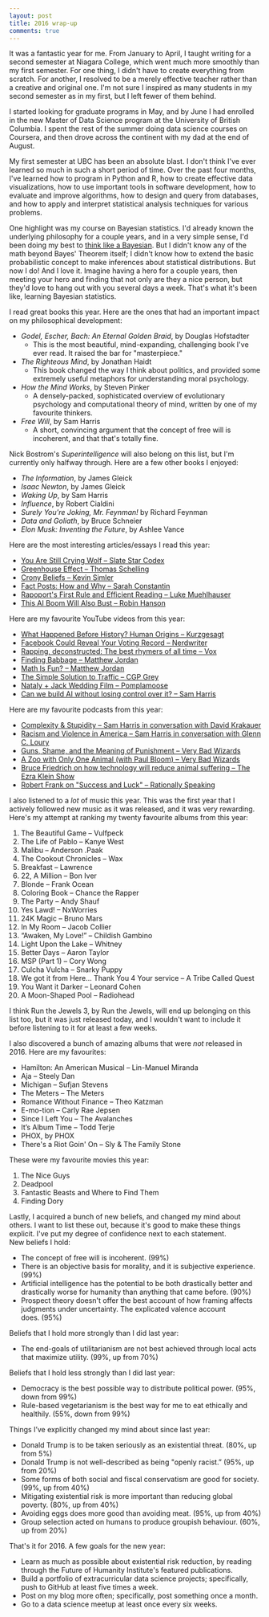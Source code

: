 ```yaml
---
layout: post
title: 2016 wrap-up
comments: true
---
```


It was a fantastic year for me. From January to April, I taught writing for a second semester at Niagara College, which went much more smoothly than my first semester. For one thing, I didn't have to create everything from scratch. For another, I resolved to be a merely effective teacher rather than a creative and original one. I'm not sure I inspired as many students in my second semester as in my first, but I left fewer of them behind.

I started looking for graduate programs in May, and by June I had enrolled in the new Master of Data Science program at the University of British Columbia. I spent the rest of the summer doing data science courses on Coursera, and then drove across the continent with my dad at the end of August.

My first semester at UBC has been an absolute blast. I don't think I've ever learned so much in such a short period of time. Over the past four months, I've learned how to program in Python and R, how to create effective data visualizations, how to use important tools in software development, how to evaluate and improve algorithms, how to design and query from databases, and how to apply and interpret statistical analysis techniques for various problems.

One highlight was my course on Bayesian statistics. I'd already known the underlying philosophy for a couple years, and in a very simple sense, I'd been doing my best to <a href="https://youtu.be/BrK7X_XlGB8" target="_blank">think like a Bayesian</a>. But I didn't know any of the math beyond Bayes' Theorem itself; I didn't know how to extend the basic probabilistic concept to make inferences about statistical distributions. But now I do! And I love it. Imagine having a hero for a couple years, then meeting your hero and finding that not only are they a nice person, but they'd love to hang out with you several days a week. That's what it's been like, learning Bayesian statistics.

I read great books this year. Here are the ones that had an important impact on my philosophical development:
<ul>
	<li><i>Godel, Escher, Bach: An Eternal Golden Braid</i>, by Douglas Hofstadter
<ul>
	<li>This is the most beautiful, mind-expanding, challenging book I've ever read. It raised the bar for "masterpiece."</li>
</ul>
</li>
	<li><i>The Righteous Mind</i>, by Jonathan Haidt
<ul>
	<li>This book changed the way I think about politics, and provided some extremely useful metaphors for understanding moral psychology.</li>
</ul>
</li>
	<li><em>How the Mind Works</em>, by Steven Pinker
<ul>
	<li>A densely-packed, sophisticated overview of evolutionary psychology and computational theory of mind, written by one of my favourite thinkers.</li>
</ul>
</li>
	<li><i>Free Will</i>, by Sam Harris
<ul>
	<li>A short, convincing argument that the concept of free will is incoherent, and that that's totally fine.</li>
</ul>
</li>
</ul>
Nick Bostrom's <em>Superintelligence</em> will also belong on this list, but I'm currently only halfway through. Here are a few other books I enjoyed:
<ul>
	<li><i>The Information</i>, by James Gleick</li>
	<li><i>Isaac Newton</i>, by James Gleick</li>
	<li><i>Waking Up</i>, by Sam Harris</li>
	<li><i>Influence</i>, by Robert Cialdini</li>
	<li><em>Surely You're Joking, Mr. Feynman!</em> by Richard Feynman</li>
	<li><em>Data and Goliath</em>, by Bruce Schneier</li>
	<li><em>Elon Musk</em><em>: Inventing the Future</em>, by Ashlee Vance</li>
</ul>
Here are the most interesting articles/essays I read this year:
<ul>
	<li><a href="http://slatestarcodex.com/2016/11/16/you-are-still-crying-wolf/" target="_blank">You Are Still Crying Wolf – Slate Star Codex</a></li>
	<li><a href="http://www.econlib.org/library/Enc1/GreenhouseEffect.html" target="_blank">Greenhouse Effect – Thomas Schelling</a></li>
	<li><a href="http://www.meltingasphalt.com/crony-beliefs/" target="_blank">Crony Beliefs – Kevin Simler</a></li>
	<li><a href="http://lesswrong.com/lw/o7a/fact_posts_how_and_why/" target="_blank">Fact Posts: How and Why – Sarah Constantin</a></li>
	<li><a href="http://lukemuehlhauser.com/rapoports-first-rule-and-efficient-reading/" target="_blank">Rapoport's First Rule and Efficient Reading – Luke Muehlhauser</a></li>
	<li><a href="http://www.overcomingbias.com/2016/12/this-ai-boom-will-also-bust.html" target="_blank">This AI Boom Will Also Bust – Robin Hanson</a></li>
</ul>
Here are my favourite YouTube videos from this year:
<ul>
	<li><a href="https://www.youtube.com/watch?v=dGiQaabX3_o&t=2s" target="_blank">What Happened Before History? Human Origins – Kurzgesagt</a></li>
	<li><a href="https://www.youtube.com/watch?v=yd1T0kPeltg" target="_blank">Facebook Could Reveal Your Voting Record – Nerdwriter</a></li>
	<li><a href="https://www.youtube.com/watch?v=QWveXdj6oZU" target="_blank">Rapping, deconstructed: The best rhymers of all time – Vox</a></li>
	<li><a href="https://www.youtube.com/watch?v=FDQirUtXhxg&t=146s" target="_blank">Finding Babbage – Matthew Jordan</a></li>
	<li><a href="https://www.youtube.com/watch?v=D7l1oYfbLUw" target="_blank">Math Is Fun? – Matthew Jordan</a></li>
	<li><a href="https://www.youtube.com/watch?v=iHzzSao6ypE" target="_blank">The Simple Solution to Traffic – CGP Grey</a></li>
	<li><a href="https://www.youtube.com/watch?v=TEdeAm3Zu3o" target="_blank">Nataly + Jack Wedding Film – Pomplamoose</a></li>
	<li><a href="https://www.youtube.com/watch?v=8nt3edWLgIg" target="_blank">Can we build AI without losing control over it? – Sam Harris</a></li>
</ul>
Here are my favourite podcasts from this year:
<ul>
	<li><a href="https://www.samharris.org/podcast/item/complexity-stupidity" target="_blank">Complexity & Stupidity – Sam Harris in conversation with David Krakauer</a></li>
	<li><a href="https://www.samharris.org/podcast/item/racism-and-violence-in-america" target="_blank">Racism and Violence in America – Sam Harris in conversation with Glenn C. Loury</a></li>
	<li><a href="https://verybadwizards.fireside.fm/86" target="_blank">Guns, Shame, and the Meaning of Punishment – Very Bad Wizards</a></li>
	<li><a href="https://verybadwizards.fireside.fm/85" target="_blank">A Zoo with Only One Animal (with Paul Bloom) – Very Bad Wizards</a></li>
	<li><a href="https://soundcloud.com/panoply/bruce-friedrich-on-how-technology-will-reduce-animal-suffering" target="_blank">Bruce Friedrich on how technology will reduce animal suffering – The Ezra Klein Show</a></li>
	<li><a href="http://rationallyspeakingpodcast.org/show/rs-165-robert-frank-on-success-and-luck.html" target="_blank">Robert Frank on "Success and Luck" – Rationally Speaking</a></li>
</ul>
I also listened to a <em>lot</em> of music this year. This was the first year that I actively followed new music as it was released, and it was very rewarding. Here's my attempt at ranking my twenty favourite albums from this year:
<ol>
	<li>The Beautiful Game – Vulfpeck</li>
	<li>The Life of Pablo – Kanye West</li>
	<li>Malibu – Anderson .Paak</li>
	<li>The Cookout Chronicles – Wax</li>
	<li>Breakfast – Lawrence</li>
	<li>22, A Million – Bon Iver</li>
	<li>Blonde – Frank Ocean</li>
	<li>Coloring Book – Chance the Rapper</li>
	<li>The Party – Andy Shauf</li>
	<li>Yes Lawd! – NxWorries</li>
	<li>24K Magic – Bruno Mars</li>
	<li>In My Room – Jacob Collier</li>
	<li>“Awaken, My Love!” – Childish Gambino</li>
	<li>Light Upon the Lake – Whitney</li>
	<li>Better Days – Aaron Taylor</li>
	<li>MSP (Part 1) – Cory Wong</li>
	<li>Culcha Vulcha – Snarky Puppy</li>
	<li>We got it from Here... Thank You 4 Your service – A Tribe Called Quest</li>
	<li>You Want it Darker – Leonard Cohen</li>
	<li>A Moon-Shaped Pool – Radiohead</li>
</ol>
I think Run the Jewels 3, by Run the Jewels, will end up belonging on this list too, but it was just released today, and I wouldn't want to include it before listening to it for at least a few weeks.

I also discovered a bunch of amazing albums that were <em>not</em> released in 2016. Here are my favourites:
<ul>
	<li>Hamilton: An American Musical – Lin-Manuel Miranda</li>
	<li>Aja – Steely Dan</li>
	<li>Michigan – Sufjan Stevens</li>
	<li>The Meters – The Meters</li>
	<li>Romance Without Finance – Theo Katzman</li>
	<li>E-mo-tion – Carly Rae Jepsen</li>
	<li>Since I Left You – The Avalanches</li>
	<li>It’s Album Time – Todd Terje</li>
	<li>PHOX, by PHOX</li>
	<li>There's a Riot Goin' On – Sly & The Family Stone</li>
</ul>
<div></div>
These were my favourite movies this year:
<ol>
	<li>The Nice Guys</li>
	<li>Deadpool</li>
	<li>Fantastic Beasts and Where to Find Them</li>
	<li>Finding Dory</li>
</ol>
Lastly, I acquired a bunch of new beliefs, and changed my mind about others. I want to list these out, because it's good to make these things explicit. I've put my degree of confidence next to each statement.
<div>New beliefs I hold:</div>
<div>
<ul>
	<li>The concept of free will is incoherent. (99%)</li>
	<li>There is an objective basis for morality, and it is subjective experience. (99%)</li>
	<li>Artificial intelligence has the potential to be both drastically better and drastically worse for humanity than anything that came before. (90%)</li>
	<li>Prospect theory doesn't offer the best account of how framing affects judgments under uncertainty. The explicated valence account does. (95%)</li>
</ul>
</div>
<div>Beliefs that I hold more strongly than I did last year:</div>
<div>
<ul>
	<li>The end-goals of utilitarianism are not best achieved through local acts that maximize utility. (99%, up from 70%)</li>
</ul>
</div>
<div>Beliefs that I hold less strongly than I did last year:</div>
<div>
<ul>
	<li>Democracy is the best possible way to distribute political power. (95%, down from 99%)</li>
	<li>Rule-based vegetarianism is the best way for me to eat ethically and healthily. (55%, down from 99%)</li>
</ul>
</div>
<div>Things I’ve explicitly changed my mind about since last year:</div>
<ul>
	<li>Donald Trump is to be taken seriously as an existential threat. (80%, up from 5%)</li>
	<li>Donald Trump is not well-described as being "openly racist.” (95%, up from 20%)</li>
	<li>Some forms of both social and fiscal conservatism are good for society. (99%, up from 40%)</li>
	<li>Mitigating existential risk is more important than reducing global poverty. (80%, up from 40%)</li>
	<li>Avoiding eggs does more good than avoiding meat. (95%, up from 40%)</li>
	<li>Group selection acted on humans to produce groupish behaviour. (60%, up from 20%)</li>
</ul>
That's it for 2016. A few goals for the new year:
<ul>
	<li>Learn as much as possible about existential risk reduction, by reading through the Future of Humanity Institute's featured publications.</li>
	<li>Build a portfolio of extracurricular data science projects; specifically, push to GitHub at least five times a week.</li>
	<li>Post on my blog more often; specifically, post something once a month.</li>
	<li>Go to a data science meetup at least once every six weeks.</li>
</ul>